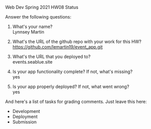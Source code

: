 
Web Dev Spring 2021 HW08 Status

Answer the following questions:


1. What's your name?  
Lynnsey Martin  


2. What's the URL of the github repo with your work for this HW?  
https://github.com/lemartin19/event_app.git  


3. What's the URL that you deployed to?  
events.seablue.site  


4. Is your app functionality complete? If not, what's missing?  
yes  


5. Is your app properly deployed? If not, what went wrong?  
yes  




And here's a list of tasks for grading comments. Just leave this here:
 - Development
 - Deployment
 - Submission

